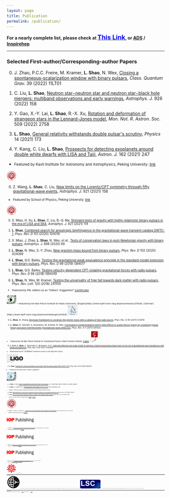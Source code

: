 ```yaml
---
layout: page
title: Publication
permalink: /publication/
---
```


<style>
table {
  font-family: arial, sans-serif;
  border-collapse: collapse;
  width: 100%;
}

td, th {
  border: 1px solid #dddddd;
  text-align: left;
  padding: 8px;
}

tr:nth-child(odd) {
  background-color: #dddddd;
}
</style>

**For a nearly complete list, please check at [<big><big><font color="blue">This Link</font></big></big>](https://friendshao.github.io/docs/publist), or [ADS](https://ui.adsabs.harvard.edu/#/public-libraries/_Wy76FR4TQutMoiU0wKO_g) / [Inspirehep](https://inspirehep.net/literature?sort=mostrecent&size=500&page=1&q=author%3ALi.Jing.Shao.1#with-citation-summary)**
  
---

<p></p>

### **Selected First-author/Corresponding-author Papers**

0. J. Zhao, P.C.C. Freire, M.  Kramer, **L. Shao**, N. Wex, [Closing a
spontaneous-scalarization window with binary
pulsars](https://arxiv.org/abs/2201.03771), *Class. Quantum Grav.* 39 (2022)
11LT01

0. C. Liu, **L. Shao**, [Neutron star$-$neutron star and neutron star$-$black
hole mergers: multiband observations and early
warnings](https://arxiv.org/abs/2108.08490), *Astrophys. J.* 926 (2022) 158

0. Y. Gao, X.-Y. Lai, **L.  Shao**, R.-X. Xu, [Rotation and deformation of
strangeon stars in the Lennard-Jones model](https://arxiv.org/abs/2109.13234),
*Mon. Not. R. Astron. Soc.* 509 (2022) 2758

0. **L. Shao**, [General relativity withstands double pulsar's
scrutiny](https://physics.aps.org/articles/v14/173), *Physics* 14 (2021) 173

0. Y. Kang, C. Liu, **L. Shao**, [Prospects for detecting exoplanets around
double white dwarfs with LISA and Taiji](https://arxiv.org/abs/2108.01357),
*Astron.  J.* 162 (2021) 247
  - <small>Featured by Kavli Institute for Astronomy and Astrophysics, Peking University:
    [link](http://kiaa.pku.edu.cn/info/1031/7776.htm) 
  <img src="pku.png" alt="PKU" style="height:30px;">

0. Z. Wang, **L. Shao**, C. Liu, [New limits on the Lorentz/CPT symmetry through
fifty gravitational-wave events](https://arxiv.org/abs/2108.02974), *Astrophys.
J.* 921 (2021) 158
  - <small>Featured by School of Physics, Peking University:
    [link](https://mp.weixin.qq.com/s/Cp2NcWvC7Ldi4jbZxLzIsw) 
  <img src="pku.png" alt="PKU" style="height:30px;">

0. X. Miao, H. Xu,  **L.  Shao**, C. Liu, B.-Q. Ma,
  [Stringent tests of gravity with highly relativistic binary pulsars in the era
  of LISA and SKA](https://arxiv.org/abs/2107.05812), *Astrophys. J.* 921 (2021)
  114

0. **L. Shao**, [Combined search for anisotropic birefringence in the
gravitational-wave transient catalog
GWTC-1](https://arxiv.org/abs/2002.01185),
*Phys. Rev. D* 101 (2020) 104019

0. X. Miao, J. Zhao, **L. Shao**, N. Wex, *et al.*, [Tests of conservation
laws in post-Newtonian gravity with binary
pulsars](https://arxiv.org/abs/2006.09652), *Astrophys. J.* 898
(2020) 69

0. **L. Shao**, N. Wex, S.-Y. Zhou, 
  [New graviton mass bound from binary
  pulsars](https://arxiv.org/abs/2007.04531), *Phys. Rev. D* 102 (2020) 024069

0. **L. Shao**, Q.G. Bailey, [Testing the gravitational weak equivalence
principle in the standard-model extension with binary
pulsars](https://arxiv.org/abs/1903.11760), *Phys. Rev. D* 99 (2019)
084017

0. **L. Shao**, Q.G. Bailey, [Testing velocity-dependent CPT-violating
gravitational forces with radio pulsars](https://arxiv.org/abs/1810.06332),
*Phys. Rev. D* 98 (2018) 084049

0. **L. Shao**, N. Wex, M. Kramer,
   [Testing the universality of free fall towards dark matter with radio
   pulsars](https://arxiv.org/abs/1805.08408),
   *Phys. Rev. Lett.* 120 (2018) 241104
  - <small>Featured by PRL editors as an "Editors' Suggestion" [[certificate]](LQ16789.pdf)
  <img src="suggestion_PRL.jpg" alt="PRL" style="width:30px;height:30px;"> 
  - <small>Featured by
    the Max Planck Institute for Radio Astronomy: 
[English](https://www.mpifr-bonn.mpg.de/pressreleases/2018/8) /
[German](https://www.mpifr-bonn.mpg.de/pressemeldungen/2018/8)
  <img src="mpifr.jpg" alt="PRL" style="width:32px;height:32px;"> 

0. **L. Shao**, B.  Zhang, [Bayesian framework to constrain the photon mass
with a catalog of fast radio bursts](https://arxiv.org/abs/1705.01278),
*Phys. Rev. D* 95 (2017) 123010

0. **L. Shao**, N. Sennett, A. Buonanno, M. Kramer, N. Wex,
    [Constraining nonperturbative strong-field effects in scalar-tensor gravity
    by combining pulsar timing and laser-interferometer gravitational-wave
    detectors](http://arxiv.org/abs/1704.07561), 
    *Phys. Rev. X* 7 (2017) 041025
  - <small>Featured by the Max Planck Institute for Gravitational Physics
    (Albert Einstein
    Institute): [English](http://www.aei.mpg.de/2147555/stronger-tests-of-einstein-s-relativity)
    <img src="aei.png" alt="aei" style="height:35px;"> 

0. A. Bohé, **L. Shao**, A. Taracchini, A. Buonanno, *et al.*, 
    [Improved effective-one-body model of spinning, nonprecessing binary black
    holes for the era of gravitational-wave astrophysics with advanced
    detectors](http://arxiv.org/abs/1611.03703), 
   *Phys. Rev. D* 95 (2017) 044028
  - <small>Implemented as the "SEOBNRv4" waveform model in LIGO Algorithm Library
  <img src="LIGO.jpg" alt="LIGO" style="height:28px;">

0. **L. Shao**, 
    [Testing the strong equivalence principle with the triple pulsar PSR
    J0337+1715](http://arxiv.org/abs/1602.05725), 
    *Phys. Rev. D* 93 (2016) 084023 
  - <small>Featured by PRD editors as an "Editors' Suggestion"
  <img src="suggestion_PRD.png" alt="PRD" style="width:30px;height:30px;">

0. **L. Shao**, N.  Wex, [Tests of gravitational symmetries with radio
pulsars](https://arxiv.org/abs/1604.03662),
*Sci. China Phys. Mech. Astron.* 59 (2016) 699501

0. **L. Shao**, I.H.  Stairs, *et al.*, [Testing gravity with pulsars in the
SKA era](https://arxiv.org/abs/1501.00058),
*PoS* (AASKA14) 042
  - <small>Chapter in SKA white paper "Advancing Astrophysics with the Square
  Kilometre Array"

0. **L. Shao**, [New pulsar limit on local Lorentz invariance violation of
gravity in the standard-model extension](https://arxiv.org/abs/1412.2320),
*Phys. Rev. D* 90 (2014) 122009

0. **L. Shao**,
    [Tests of local Lorentz invariance violation of gravity in the standard
    model extension](http://arxiv.org/abs/1402.6452), 
    *Phys. Rev. Lett.* 112 (2014) 111103 
  - <small>Featured by School of Physics, Peking University:
    [English](http://www.phy.pku.edu.cn/english/news/140304.xml) / 
    [Chinese](http://www.phy.pku.edu.cn/research/projects/140304.xml)
  <img src="pku.png" alt="PKU" style="height:30px;">

0. **L. Shao**, R.N. Caballero, M. Kramer, *et al.*,
    [A new limit on local Lorentz invariance violation of gravity from solitary
    pulsars](http://arxiv.org/abs/1307.2552),
    *Class. Quantum Grav.* 30 (2013) 165019 
  - <small>Highlighted by Classical and Quantum Gravity [[certificate]](IOP_sck+13.pdf)
  <img src="iop.gif" alt="IOP" style="height:38px;">

0. **L. Shao**, N. Wex, 
    [New limits on the violation of local position invariance of
    gravity](http://arxiv.org/abs/1307.2637),
    *Class. Quantum Grav.* 30 (2013) 165020
  - <small>Highlighted by Classical and Quantum Gravity [[certificate]](IOP_sw13.pdf)
  <img src="iop.gif" alt="IOP" style="height:38px;">

0. **L. Shao**, N. Wex,
    [New tests of local Lorentz invariance of gravity with small-eccentricity
    binary pulsars](http://arxiv.org/abs/1209.4503),
    *Class. Quantum Grav.* 29 (2012) 215018
  - <small>Highlighted by Classical and Quantum Gravity [[certificate]](IOP_sw12.pdf)
  <img src="iop.gif" alt="IOP" style="height:38px;">

0. **L. Shao**, Z. Xiao, B.-Q.  Ma, 
  [Lorentz violation from cosmological objects with very high energy photon
  emissions](https://arxiv.org/abs/0911.2276),
  *Astropart. Phys.* 33 (2010) 312

0. **L. Shao**, B.-Q. Ma,
    [The significant digit law in statistical
    physics](http://arxiv.org/abs/1005.0660),
    *Physica A* 389 (2010) 3109
  - <small>Invited to Wolfram Demonstrations
    Project: [link](http://demonstrations.wolfram.com/BenfordsLawInStatisticalPhysics/)
  <img src="mathematica.png" alt="Math" style="height:30px;">
{: reversed="reversed"}

---
<p></p>

### **Selected Collaboration Papers**

<img src="EHT.png" alt="EHT" style="height:40px;">
[First M87 Event Horizon Telescope
Results](https://iopscience.iop.org/journal/2041-8205/page/Focus_on_EHT) and 
[First Sagittarius A$^\ast$ Event Horizon Telescope
Results](https://iopscience.iop.org/journal/2041-8205/page/Focus_on_First_Sgr_A_Results),
by the **Event Horizon Telescope** Collaboration

<img src="LSC.png" alt="LSC" style="height:28px;">
[GW170817:
   Observation of Gravitational Waves from a Binary Neutron Star
Inspiral](https://journals.aps.org/prl/abstract/10.1103/PhysRevLett.119.161101),
by the **LIGO Scientific** Collaboration and **Virgo** Collaboration

---

<p></p>

### **Publication Metrics**

| <small> (last updated: October 2022) | **CITATION** | **$H$-FACTOR** | **LINK** |
| **All Papers** | 36,000+ | 60+ | [Inspirehep](https://inspirehep.net/literature?sort=mostrecent&size=500&page=1&q=author%3ALi.Jing.Shao.1#with-citation-summary) |
| **Short-author-list Papers** | 3,000+ | 28+ | [Inspirehep](https://inspirehep.net/literature?sort=mostrecent&size=250&page=1&q=author%3ALi.Jing.Shao.1%20AND%20not%20cn%3A%2A&ui-citation-summary=true) |


<script type="text/x-mathjax-config">
  MathJax.Hub.Config({
    tex2jax: {
      inlineMath: [ ['$','$'] ],
      processEscapes: true
    }
  });
</script>
<script type="text/javascript" src="https://cdn.mathjax.org/mathjax/latest/MathJax.js?config=TeX-AMS-MML_HTMLorMML">
</script>

